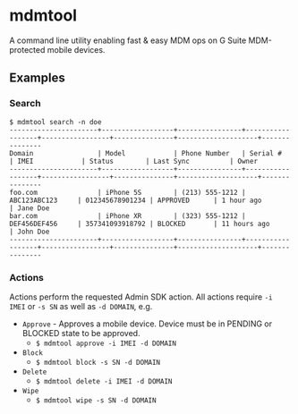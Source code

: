 # mdmtool
A command line utility enabling fast & easy MDM ops on G Suite MDM-protected mobile devices. 

## Examples

### Search
```
$ mdmtool search -n doe
----------------------+------------------+----------------+------------------+-----------------+---------------+--------------------+---------------
Domain                | Model            | Phone Number   | Serial #         | IMEI            | Status        | Last Sync          | Owner
----------------------+------------------+----------------+------------------+-----------------+---------------+--------------------+---------------
foo.com               | iPhone 5S        | (213) 555-1212 | ABC123ABC123     | 012345678901234 | APPROVED      | 1 hour ago         | Jane Doe
bar.com               | iPhone XR        | (323) 555-1212 | DEF456DEF456     | 357341093918792 | BLOCKED       | 11 hours ago       | John Doe
----------------------+------------------+----------------+------------------+-----------------+---------------+--------------------+---------------
```

### Actions
Actions perform the requested Admin SDK action. All actions require `-i IMEI` or `-s SN` as well as `-d DOMAIN`, e.g.
* `Approve` - Approves a mobile device. Device must be in PENDING or BLOCKED state to be approved. 
	* `$ mdmtool approve -i IMEI -d DOMAIN`
* `Block`
	* `$ mdmtool block -s SN -d DOMAIN`
* `Delete`
	* `$ mdmtool delete -i IMEI -d DOMAIN`
* `Wipe`
	* `$ mdmtool wipe -s SN -d DOMAIN`


